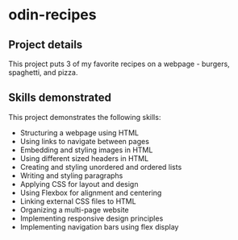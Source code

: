 # odin-recipes

## Project details

This project puts 3 of my favorite recipes on a webpage - burgers, spaghetti, and pizza.

## Skills demonstrated

This project demonstrates the following skills:
- Structuring a webpage using HTML
- Using links to navigate between pages
- Embedding and styling images in HTML
- Using different sized headers in HTML
- Creating and styling unordered and ordered lists
- Writing and styling paragraphs
- Applying CSS for layout and design
- Using Flexbox for alignment and centering
- Linking external CSS files to HTML
- Organizing a multi-page website
- Implementing responsive design principles
- Implementing navigation bars using flex display